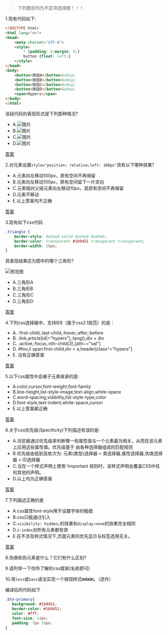 > 下列题目均为不定项选择题！！！

1.现有代码如下:

```html
<!DOCTYPE html>
<html lang="en">
<head>
    <meta charset="UTF-8">
    <style>
        * {padding: 0;margin: 0;}
        button {float: left;}
    </style>
</head>
<body>
    <button>按钮A</button>&nbsp;
    <button>按钮B</button>&nbsp;
    <button>按钮C</button>&nbsp;
    <button>按钮D</button>&nbsp;
    <span>Hypers</span>
</body>
</html>
```

该段代码的表现形式是下列那种情况?

- A.![图片](http://7xpn4q.com1.z0.glb.clouddn.com/1-A.png)
- B.![图片](http://7xpn4q.com1.z0.glb.clouddn.com/1-B.png)
- C.![图片](http://7xpn4q.com1.z0.glb.clouddn.com/1-C.png)
- D.![图片](http://7xpn4q.com1.z0.glb.clouddn.com/1-D.png)
    
[答案](http://runjs.cn/code/g3zwsjky)

2.对元素设置`style="position: relative;left: 100px"`具有以下哪种效果?

- A.元素向左移动100px，原有空间不再保留
- B.元素向左移动100px，原有空间留下一片空白
- C.元素相对父级元素向左移动10px，其原有空间不再保留
- D.元素不移动
- E.以上答案均不正确

[答案](http://runjs.cn/code/lmalvdsr)
 
3.现有如下css代码

```css
.triangle {
    border-style: dashed solid dashed dashed;
    border-color: transparent #1b9451 transparent transparent;
    border-width: 20px;
}
```

其表现结果应为图中的哪个三角形?

![预览图](http://7xpn4q.com1.z0.glb.clouddn.com/3.png)

- A.三角形A
- B.三角形B
- C.三角形C
- D.三角形D

[答案](http://runjs.cn/code/rteybhtt)

4.下列css选择器中，支持IE8（属于css2.1规范）的是：

- A. :first-child,:last-child,:hover,:after,:before
- B. :link,article[id|="hypers"],:lang(),div + div
- C. :active,:focus,:nth-child(3),[attr~="val"]
- D. #foo,li span:first-child,div > a,header[class^="hypers"]
- E. 没有正确答案

[答案](https://github.com/hiyangguo/exam/issues/1)

5.以下css属性中会被子元素继承的是:

- A.color,cursor,font-weight,font-family
- B.line-height,list-style-image,text-align,white-space
- C.word-spacing,visibility,list-style-type,color
- D.font-style,text-indent,white-space,cursor
- E.以上答案都正确

[答案](https://github.com/hiyangguo/exam/issues/2)

6.关于css优先级(Specificity)下列描述有误的是:

- A.浏览器通过优先级来判断哪一些属性值与一个元素最为相关，从而在该元素上应用这些属性值。优先级基于 由各种选择器组成的匹配规则
- B.优先级由低到高依次为: 元素(类型)选择器 < 类选择器,属性选择器,伪类选择器 < ID选择器
- C.当在一个样式声明上使用 !important 规则时，该样式声明会覆盖CSS中任何其他的声明。
- D.以上均为正确答案

[答案](https://github.com/hiyangguo/exam/issues/3)

7.下列描述正确的是

- A.css属性font-style用于设置字体的粗细
- B.css只能通过<link>引入
- C.`visibility: hidden;`的效果和`display:none`的效果完全相同
- D.`z-index`对所有元素都有效
- E.在不涉及样式情况下,页面元素的优先显示与标签选用无关。

[答案](https://github.com/hiyangguo/exam/issues/4)

8.伪类和伪元素是什么？它们有什么区别?

9.请列举一下你所了解的css框架(名称即可)

10.用`less`或`Sass`语法实现一个按钮样式**mixin**。（选作）

编译后的代码如下
```css
.btn-primary{
   background: #1b9451;
   border-color: #1b9451;
   color: #fff;
   font-size: 14px;
   padding: 7px 18px;
}
```